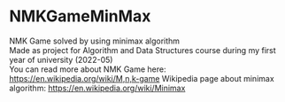# NMKGameMinMax
NMK Game solved by using minimax algorithm\
Made as project for Algorithm and Data Structures course during my first year of university (2022-05)\
You can read more about NMK Game here: https://en.wikipedia.org/wiki/M,n,k-game
Wikipedia page about minimax algorithm: https://en.wikipedia.org/wiki/Minimax

